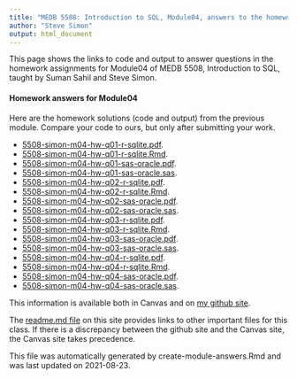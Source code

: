 ```yaml
---
title: "MEDB 5508: Introduction to SQL, Module04, answers to the homework"
author: "Steve Simon"
output: html_document
---
```


<!--This file was first created on 2021-08-23-->

This page shows the links to code and output to answer questions in the homework assignments for Module04 of MEDB 5508, Introduction to SQL, taught by Suman Sahil and Steve Simon. 

#### Homework answers for Module04 

<!--resources-homework-1-->

Here are the homework solutions (code and output) from the previous module. Compare your code to ours, but only after submitting your work.

+ [5508-simon-m04-hw-q01-r-sqlite.pdf][m04-hw-q01-r-sqlite.pdf].
+ [5508-simon-m04-hw-q01-r-sqlite.Rmd][m04-hw-q01-r-sqlite.Rmd].
+ [5508-simon-m04-hw-q01-sas-oracle.pdf][m04-hw-q01-sas-oracle.pdf].
+ [5508-simon-m04-hw-q01-sas-oracle.sas][m04-hw-q01-sas-oracle.sas].
+ [5508-simon-m04-hw-q02-r-sqlite.pdf][m04-hw-q02-r-sqlite.pdf].
+ [5508-simon-m04-hw-q02-r-sqlite.Rmd][m04-hw-q02-r-sqlite.Rmd].
+ [5508-simon-m04-hw-q02-sas-oracle.pdf][m04-hw-q02-sas-oracle.pdf].
+ [5508-simon-m04-hw-q02-sas-oracle.sas][m04-hw-q02-sas-oracle.sas].
+ [5508-simon-m04-hw-q03-r-sqlite.pdf][m04-hw-q03-r-sqlite.pdf].
+ [5508-simon-m04-hw-q03-r-sqlite.Rmd][m04-hw-q03-r-sqlite.Rmd].
+ [5508-simon-m04-hw-q03-sas-oracle.pdf][m04-hw-q03-sas-oracle.pdf].
+ [5508-simon-m04-hw-q03-sas-oracle.sas][m04-hw-q03-sas-oracle.sas].
+ [5508-simon-m04-hw-q04-r-sqlite.pdf][m04-hw-q04-r-sqlite.pdf].
+ [5508-simon-m04-hw-q04-r-sqlite.Rmd][m04-hw-q04-r-sqlite.Rmd].
+ [5508-simon-m04-hw-q04-sas-oracle.pdf][m04-hw-q04-sas-oracle.pdf].
+ [5508-simon-m04-hw-q04-sas-oracle.sas][m04-hw-q04-sas-oracle.sas].

<!---my git--->
This information is available both in Canvas and on [my github site][thisf].

The [readme.md file][mygit] on this site provides links to other important files for this class. If there is a discrepancy between the github site and the Canvas site, the Canvas site takes precedence.

This file was automatically generated by create-module-answers.Rmd and was last updated on 2021-08-23.

[thisf]: https://github.com/pmean/introduction-to-sql/blob/master/modules/5508-04-answers.md
[mygit]: https://github.com/pmean/introduction-to-sql/blob/master/README.md
<!---my git--->

<!--resources-homework-2-->

<!---rmd_o--->
[m04-hw-q01-r-sqlite.pdf]: https://github.com/pmean/introduction-to-sql/blob/master/results/5508-simon-m04-hw-q01-r-sqlite.pdf
[m04-hw-q02-r-sqlite.pdf]: https://github.com/pmean/introduction-to-sql/blob/master/results/5508-simon-m04-hw-q02-r-sqlite.pdf
[m04-hw-q03-r-sqlite.pdf]: https://github.com/pmean/introduction-to-sql/blob/master/results/5508-simon-m04-hw-q03-r-sqlite.pdf
[m04-hw-q04-r-sqlite.pdf]: https://github.com/pmean/introduction-to-sql/blob/master/results/5508-simon-m04-hw-q04-r-sqlite.pdf

<!---sas_o--->
[m04-hw-q01-sas-oracle.pdf]: https://github.com/pmean/introduction-to-sql/blob/master/results/5508-simon-m04-hw-q01-sas-oracle.pdf
[m04-hw-q02-sas-oracle.pdf]: https://github.com/pmean/introduction-to-sql/blob/master/results/5508-simon-m04-hw-q02-sas-oracle.pdf
[m04-hw-q03-sas-oracle.pdf]: https://github.com/pmean/introduction-to-sql/blob/master/results/5508-simon-m04-hw-q03-sas-oracle.pdf
[m04-hw-q04-sas-oracle.pdf]: https://github.com/pmean/introduction-to-sql/blob/master/results/5508-simon-m04-hw-q04-sas-oracle.pdf

<!---rmd_h--->
[m04-hw-q01-r-sqlite.Rmd]: https://github.com/pmean/introduction-to-sql/blob/master/src/5508-simon-m04-hw-q01-r-sqlite.Rmd
[m04-hw-q02-r-sqlite.Rmd]: https://github.com/pmean/introduction-to-sql/blob/master/src/5508-simon-m04-hw-q02-r-sqlite.Rmd
[m04-hw-q03-r-sqlite.Rmd]: https://github.com/pmean/introduction-to-sql/blob/master/src/5508-simon-m04-hw-q03-r-sqlite.Rmd
[m04-hw-q04-r-sqlite.Rmd]: https://github.com/pmean/introduction-to-sql/blob/master/src/5508-simon-m04-hw-q04-r-sqlite.Rmd

<!---sas_h--->
[m04-hw-q01-sas-oracle.sas]: https://github.com/pmean/introduction-to-sql/blob/master/src/5508-simon-m04-hw-q01-sas-oracle.sas
[m04-hw-q02-sas-oracle.sas]: https://github.com/pmean/introduction-to-sql/blob/master/src/5508-simon-m04-hw-q02-sas-oracle.sas
[m04-hw-q03-sas-oracle.sas]: https://github.com/pmean/introduction-to-sql/blob/master/src/5508-simon-m04-hw-q03-sas-oracle.sas
[m04-hw-q04-sas-oracle.sas]: https://github.com/pmean/introduction-to-sql/blob/master/src/5508-simon-m04-hw-q04-sas-oracle.sas


